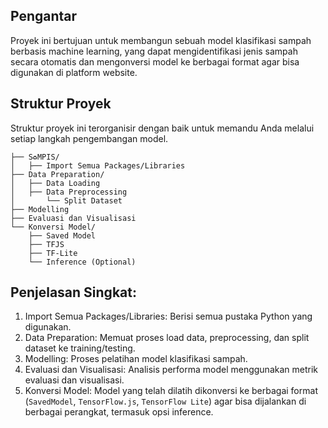 ## Pengantar

Proyek ini bertujuan untuk membangun sebuah model klasifikasi sampah berbasis machine learning, yang dapat mengidentifikasi jenis sampah secara otomatis dan mengonversi model ke berbagai format agar bisa digunakan di platform website.

## Struktur Proyek
Struktur proyek ini terorganisir dengan baik untuk memandu Anda melalui setiap langkah pengembangan model.

```
├── S♻️MPIS/
│   ├── Import Semua Packages/Libraries
├── Data Preparation/
│   ├── Data Loading
│   ├── Data Preprocessing
│       └── Split Dataset
├── Modelling
├── Evaluasi dan Visualisasi
└── Konversi Model/
    ├── Saved Model
    ├── TFJS
    ├── TF-Lite
    └── Inference (Optional)
```

## Penjelasan Singkat:

1. Import Semua Packages/Libraries: Berisi semua pustaka Python yang digunakan.
2. Data Preparation: Memuat proses load data, preprocessing, dan split dataset ke training/testing.
3. Modelling: Proses pelatihan model klasifikasi sampah.
4. Evaluasi dan Visualisasi: Analisis performa model menggunakan metrik evaluasi dan visualisasi.
5. Konversi Model: Model yang telah dilatih dikonversi ke berbagai format (`SavedModel`, `TensorFlow.js`, `TensorFlow Lite`) agar bisa dijalankan di berbagai perangkat, termasuk opsi inference.
